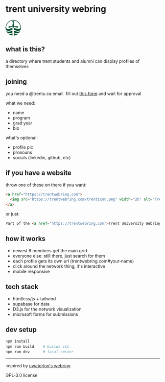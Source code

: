 # trent university webring

<img src="img/trenticon.png" alt="Trent Webring" width="50">

## what is this?

a directory where trent students and alumni can display profiles of themselves

## joining

you need a @trentu.ca email. fill out [this form](https://forms.office.com/r/StpgGu1xje) and wait for approval

what we need:
- name
- program 
- grad year
- bio

what's optional:
- profile pic
- pronouns  
- socials (linkedin, github, etc)

## if you have a website

throw one of these on there if you want:

```html
<a href="https://trentwebring.com">
  <img src="https://trentwebring.com/trenticon.png" width="20" alt="Trent Webring"/>
</a>
```

or just:
```html
Part of the <a href="https://trentwebring.com">Trent University Webring</a>
```

## how it works

- newest 6 members get the main grid
- everyone else: still there, just search for them
- each profile gets its own url (trentwebring.com#your-name)
- click around the network thing, it's interactive
- mobile responsive

## tech stack

- html/css/js + tailwind
- supabase for data
- D3.js for the network visualization
- microsoft forms for submissions

## dev setup

```bash
npm install
npm run build    # builds css
npm run dev      # local server
```

---

inspired by [uwaterloo's webring](https://github.com/JusGu/uwatering)

GPL-3.0 license
